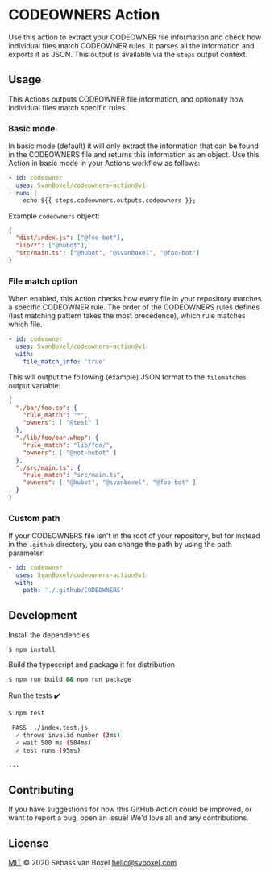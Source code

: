 # CODEOWNERS Action
Use this action to extract your CODEOWNER file information and check how individual files match CODEOWNER rules. It parses all the information and exports it as JSON. This output is available via the `steps` output context. 

## Usage
This Actions outputs CODEOWNER file information, and optionally how individual files match specific rules.

### Basic mode 
In basic mode (default) it will only extract the information that can be found in the CODEOWNERS file and returns this information as an object. Use this Action in basic mode in your Actions workflow as follows:

```yml
- id: codeowner
  uses: SvanBoxel/codeowners-action@v1
- run: |
    echo ${{ steps.codeowners.outputs.codeowners }};
```

Example `codeowners` object:
```json
{
  "dist/index.js": ["@foo-bot"],
  "lib/*": ["@hubot"],
  "src/main.ts": ["@hubot", "@svanboxel", "@foo-bot"]
}
```

### File match option
When enabled, this Action checks how every file in your repository matches a specific CODEOWNER rule. The order of the CODEOWNERS rules defines (last matching pattern takes the most precedence), which rule matches which file.

```yml
- id: codeowner
  uses: SvanBoxel/codeowners-action@v1
  with: 
    file_match_info: 'true'
```

This will output the following (example) JSON format to the `filematches` output variable:

```json
{
  "./bar/foo.cp": { 
    "rule_match": "*", 
    "owners": [ "@test" ] 
  },
  "./lib/foo/bar.whop": { 
    "rule_match": "lib/foo/", 
    "owners": [ "@not-hubot" ] 
  },
  "./src/main.ts": { 
    "rule_match": "src/main.ts",
    "owners": [ "@hubot", "@svanboxel", "@foo-bot" ] 
  } 
}
```
### Custom path
If your CODEOWNERS file isn't in the root of your repository, but for instead in the `.github` directory, you can change the path by using the path parameter:

```yml
- id: codeowner
  uses: SvanBoxel/codeowners-action@v1
  with: 
    path: './.github/CODEOWNERS'
```


## Development

Install the dependencies  
```bash
$ npm install
```

Build the typescript and package it for distribution
```bash
$ npm run build && npm run package
```

Run the tests :heavy_check_mark:  
```bash
$ npm test

 PASS  ./index.test.js
  ✓ throws invalid number (3ms)
  ✓ wait 500 ms (504ms)
  ✓ test runs (95ms)

...
```

## Contributing

If you have suggestions for how this GitHub Action could be improved, or want to report a bug, open an issue! We'd love all and any contributions.

## License

[MIT](LICENSE) © 2020 Sebass van Boxel <hello@svboxel.com>
